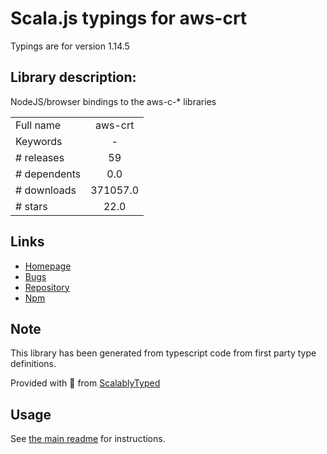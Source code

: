 
# Scala.js typings for aws-crt

Typings are for version 1.14.5

## Library description:
NodeJS/browser bindings to the aws-c-* libraries

|                    |                 |
| ------------------ | :-------------: |
| Full name          | aws-crt |
| Keywords           | - |
| # releases         | 59 |
| # dependents       | 0.0 |
| # downloads        | 371057.0 |
| # stars            | 22.0 |

## Links
- [Homepage](https://github.com/awslabs/aws-crt-nodejs)
- [Bugs](https://github.com/awslabs/aws-crt-nodejs/issues)
- [Repository](https://github.com/awslabs/aws-crt-nodejs)
- [Npm](https://www.npmjs.com/package/aws-crt)
    


## Note
This library has been generated from typescript code from first party type definitions.

Provided with :purple_heart: from [ScalablyTyped](https://github.com/oyvindberg/ScalablyTyped)

## Usage
See [the main readme](../../readme.md) for instructions.


